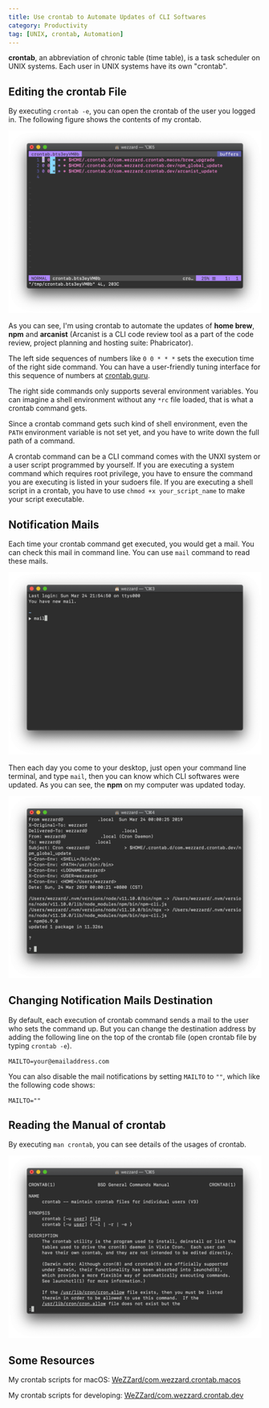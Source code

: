 ```yaml
---
title: Use crontab to Automate Updates of CLI Softwares
category: Productivity
tag: [UNIX, crontab, Automation]
---
```


**crontab**, an abbreviation of chronic table (time table), is a task
scheduler on UNIX systems. Each user in UNIX systems have its own
"crontab".

## Editing the crontab File

By executing `crontab -e`, you can open the crontab of the user you logged
in. The following figure shows the contents of my crontab.

![Editor of crontab](crontab-e.png "Editor of crontab")

As you can see, I'm using crontab to automate the updates of **home brew**,
**npm** and **arcanist** (Arcanist is a CLI code review tool as a part of
the code review, project planning and hosting suite: Phabricator).

The left side sequences of numbers like `0 0 * * *` sets the execution
time of the right side command. You can have a user-friendly tuning
interface for this sequence of numbers at [crontab.guru](https://crontab.guru).

The right side commands only supports several environment variables. You
can imagine a shell environment without any `*rc` file loaded, that is
what a crontab command gets.

Since a crontab command gets such kind of shell environment, even the
`PATH` environment variable is not set yet, and you have to write down the
full path of a command.

A crontab command can be a CLI command comes with the UNXI system or a
user script programmed by yourself. If you are executing a system command
which requires root privilege, you have to ensure the command you are
executing is listed in your sudoers file. If you are executing a shell script
in a crontab, you have to use `chmod +x your_script_name` to make your
script executable.

## Notification Mails

Each time your crontab command get executed, you would get a mail. You can
check this mail in command line. You can use `mail` command to read these mails.

![crontab mails](crontab-mails.png "crontab Mails")

Then each day you come to your desktop, just open your command line
terminal, and type `mail`, then you can know which CLI softwares were
updated. As you can see, the **npm** on my computer was updated today.

![crontab Mails Contents](crontab-mails-contents.png "crontab Mails Contents")

## Changing Notification Mails Destination

By default, each execution of crontab command sends a mail to the user who
sets the command up. But you can change the destination address by adding
the following line on the top of the crontab file (open crontab file by
typing `crontab -e`).

```crontab
MAILTO=your@emailaddress.com
``` 

You can also disable the mail notifications by setting `MAILTO` to `""`,
which like the following code shows:

```crontab
MAILTO=""
``` 

## Reading the Manual of crontab

By executing `man crontab`, you can see details of the usages of crontab.

![Manual of crontab](ctontab-man.png "Manual of crontab")

## Some Resources

My crontab scripts for macOS: [WeZZard/com.wezzard.crontab.macos](https://github.com/WeZZard/com.wezzard.crontab.macos)

My crontab scripts for developing: [WeZZard/com.wezzard.crontab.dev](https://github.com/WeZZard/com.wezzard.crontab.dev)
